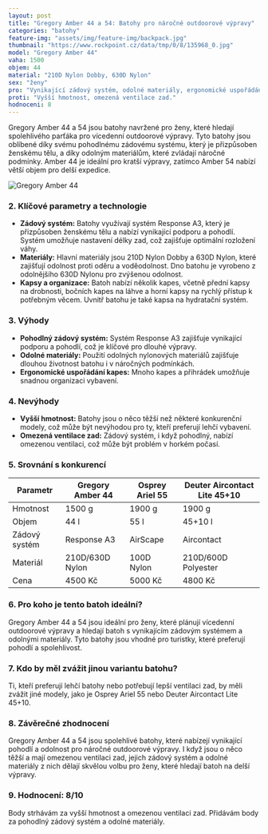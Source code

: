 ```yaml
---
layout: post
title: "Gregory Amber 44 a 54: Batohy pro náročné outdoorové výpravy"
categories: "batohy"
feature-img: "assets/img/feature-img/backpack.jpg"
thumbnail: "https://www.rockpoint.cz/data/tmp/0/8/135968_0.jpg"
model: "Gregory Amber 44"
vaha: 1500
objem: 44
material: "210D Nylon Dobby, 630D Nylon"
sex: "ženy"
pro: "Vynikající zádový systém, odolné materiály, ergonomické uspořádání kapes."
proti: "Vyšší hmotnost, omezená ventilace zad."
hodnoceni: 8
---
```



Gregory Amber 44 a 54 jsou batohy navržené pro ženy, které hledají spolehlivého parťáka pro vícedenní outdoorové výpravy. Tyto batohy jsou oblíbené díky svému pohodlnému zádovému systému, který je přizpůsoben ženskému tělu, a díky odolným materiálům, které zvládají náročné podmínky. Amber 44 je ideální pro kratší výpravy, zatímco Amber 54 nabízí větší objem pro delší expedice.

![Gregory Amber 44 ](https://res.cloudinary.com/dvwv5cne3/image/fetch/w_auto,h_450,c_fill,g_auto,f_auto,q_auto/https://www.rockpoint.cz/data/tmp/0/8/135968_0.jpg)

### 2. Klíčové parametry a technologie

- **Zádový systém:** Batohy využívají systém Response A3, který je přizpůsoben ženskému tělu a nabízí vynikající podporu a pohodlí. Systém umožňuje nastavení délky zad, což zajišťuje optimální rozložení váhy.
- **Materiály:** Hlavní materiály jsou 210D Nylon Dobby a 630D Nylon, které zajišťují odolnost proti oděru a voděodolnost. Dno batohu je vyrobeno z odolnějšího 630D Nylonu pro zvýšenou odolnost.
- **Kapsy a organizace:** Batoh nabízí několik kapes, včetně přední kapsy na drobnosti, bočních kapes na láhve a horní kapsy na rychlý přístup k potřebným věcem. Uvnitř batohu je také kapsa na hydratační systém.

### 3. Výhody

- **Pohodlný zádový systém:** Systém Response A3 zajišťuje vynikající podporu a pohodlí, což je klíčové pro dlouhé výpravy.
- **Odolné materiály:** Použití odolných nylonových materiálů zajišťuje dlouhou životnost batohu i v náročných podmínkách.
- **Ergonomické uspořádání kapes:** Mnoho kapes a přihrádek umožňuje snadnou organizaci vybavení.

### 4. Nevýhody

- **Vyšší hmotnost:** Batohy jsou o něco těžší než některé konkurenční modely, což může být nevýhodou pro ty, kteří preferují lehčí vybavení.
- **Omezená ventilace zad:** Zádový systém, i když pohodlný, nabízí omezenou ventilaci, což může být problém v horkém počasí.

### 5. Srovnání s konkurencí

| Parametr          | Gregory Amber 44 | Osprey Ariel 55 | Deuter Aircontact Lite 45+10 |
|-------------------|------------------|-----------------|------------------------------|
| Hmotnost          | 1500 g           | 1900 g          | 1900 g                       |
| Objem             | 44 l             | 55 l            | 45+10 l                      |
| Zádový systém     | Response A3      | AirScape        | Aircontact                   |
| Materiál          | 210D/630D Nylon  | 100D Nylon      | 210D/600D Polyester          |
| Cena              | 4500 Kč          | 5000 Kč         | 4800 Kč                      |

### 6. Pro koho je tento batoh ideální?

Gregory Amber 44 a 54 jsou ideální pro ženy, které plánují vícedenní outdoorové výpravy a hledají batoh s vynikajícím zádovým systémem a odolnými materiály. Tyto batohy jsou vhodné pro turistky, které preferují pohodlí a spolehlivost.

### 7. Kdo by měl zvážit jinou variantu batohu?

Ti, kteří preferují lehčí batohy nebo potřebují lepší ventilaci zad, by měli zvážit jiné modely, jako je Osprey Ariel 55 nebo Deuter Aircontact Lite 45+10.

### 8. Závěrečné zhodnocení

Gregory Amber 44 a 54 jsou spolehlivé batohy, které nabízejí vynikající pohodlí a odolnost pro náročné outdoorové výpravy. I když jsou o něco těžší a mají omezenou ventilaci zad, jejich zádový systém a odolné materiály z nich dělají skvělou volbu pro ženy, které hledají batoh na delší výpravy.

### 9. Hodnocení: 8/10

Body strhávám za vyšší hmotnost a omezenou ventilaci zad. Přidávám body za pohodlný zádový systém a odolné materiály.